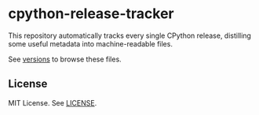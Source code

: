 # cpython-release-tracker

This repository automatically tracks every single
CPython release, distilling some useful metadata into
machine-readable files.

See [versions](./versions/) to browse these files.

## License

MIT License. See [LICENSE](./LICENSE).
